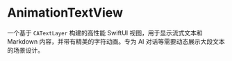 # AnimationTextView
一个基于 `CATextLayer` 构建的高性能 SwiftUI 视图，用于显示流式文本和 Markdown 内容，并带有精美的字符动画。专为 AI 对话等需要动态展示大段文本的场景设计。
